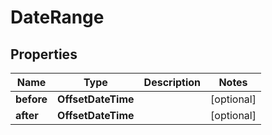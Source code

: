 

# DateRange


## Properties

Name | Type | Description | Notes
------------ | ------------- | ------------- | -------------
**before** | **OffsetDateTime** |  |  [optional]
**after** | **OffsetDateTime** |  |  [optional]



